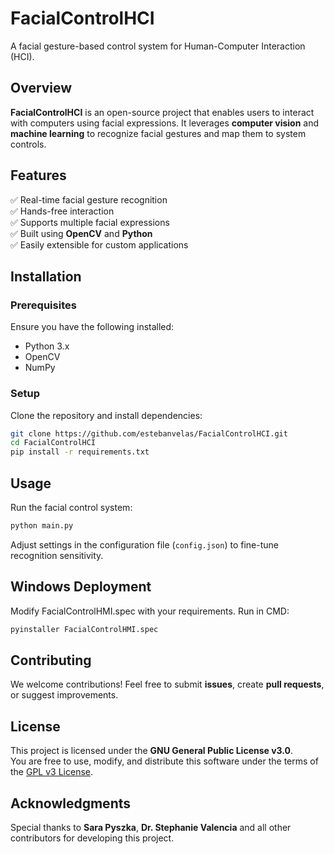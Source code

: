 # **FacialControlHCI**  
A facial gesture-based control system for Human-Computer Interaction (HCI).  

## **Overview**  
**FacialControlHCI** is an open-source project that enables users to interact with computers using facial expressions. It leverages **computer vision** and **machine learning** to recognize facial gestures and map them to system controls.  

## **Features**  
✅ Real-time facial gesture recognition  
✅ Hands-free interaction  
✅ Supports multiple facial expressions  
✅ Built using **OpenCV** and **Python**  
✅ Easily extensible for custom applications  

## **Installation**  

### **Prerequisites**  
Ensure you have the following installed:  
- Python 3.x  
- OpenCV  
- NumPy  

### **Setup**  
Clone the repository and install dependencies:  
```sh
git clone https://github.com/estebanvelas/FacialControlHCI.git
cd FacialControlHCI
pip install -r requirements.txt
```

## **Usage**  
Run the facial control system:  
```sh
python main.py
```
Adjust settings in the configuration file (`config.json`) to fine-tune recognition sensitivity. 

## **Windows Deployment**
Modify FacialControlHMI.spec with your requirements.
Run in CMD:
```sh
pyinstaller FacialControlHMI.spec
```

## **Contributing**  
We welcome contributions! Feel free to submit **issues**, create **pull requests**, or suggest improvements.  

## **License**  
This project is licensed under the **GNU General Public License v3.0**.  
You are free to use, modify, and distribute this software under the terms of the [GPL v3 License](LICENSE).  

## **Acknowledgments**  
Special thanks to **Sara Pyszka**, **Dr. Stephanie Valencia** and all other contributors for developing this project.
